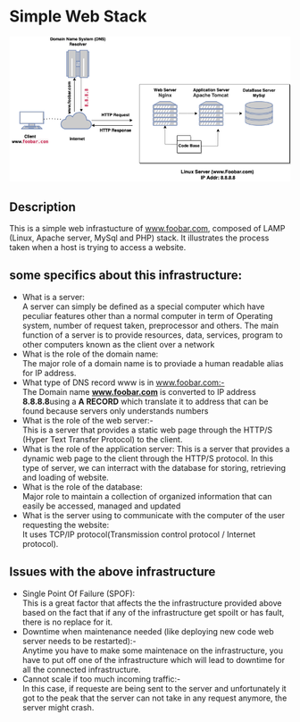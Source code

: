 #   Simple Web Stack
![image](./0-simple_web_stack.png)
##  Description
This is a simple web infrastucture of www.foobar.com, composed of LAMP (Linux, Apache server, MySql and PHP) stack. It illustrates the process taken when a host is trying to access a website.

##  some specifics about this infrastructure:
-   What is a server:<br>
        A server can simply be defined as a special computer which have peculiar features other than a normal computer in term of Operating system, number of request taken, preprocessor and others. The main function of a server is to provide resources, data, services, program to other computers known as the client over a network
-   What is the role of the domain name: <br> The major role of a domain name is to proviade a human readable alias for IP address. 
-   What type of DNS record www is in www.foobar.com:- <br>  The Domain name <b>www.foobar.com</b> is converted to IP address <b>8.8.8.8</b>using a <b>A RECORD</b> which translate it to address that can be found because servers only understands numbers
-   What is the role of the web server:-   <br> This is a server that provides a static web page through the HTTP/S (Hyper Text Transfer Protocol) to the client.
-   What is the role of the application server: This is a server that provides a dynamic web page to the client through the HTTP/S protocol. In this type of server, we can interract with the database for storing, retrieving and loading of website.
-   What is the role of the database: <br>Major role to maintain a collection of organized information that can easily be accessed, managed and updated
-   What is the server using to communicate with the computer of the user requesting the website:<br> It uses TCP/IP protocol(Transmission control protocol / Internet protocol).
##   Issues with the above infrastructure
-   Single Point Of Failure (SPOF): <br>This is a great factor that affects the the infrastructure provided above based on the fact that if any of the infrastructure get spoilt or has fault, there is no replace for it.
-   Downtime when maintenance needed (like deploying new code web server needs to be restarted):- <br>
Anytime you have to make some maintenace on the infrastructure, you have to put off one of the infrastructure which will lead to downtime for all the connected infrastructure.
-   Cannot scale if too much incoming traffic:- <br>
In this case, if requeste are being sent to the server and unfortunately it got to the peak that the server can not take in any request anymore, the server might crash.
